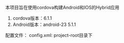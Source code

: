 本项目旨在使用cordova构建Android和IOS的Hybrid应用
  1. cordova版本：6.1.1
  2. Android版本：android-23 5.1.1

配置文件：
  config.xml: project-root目录下

